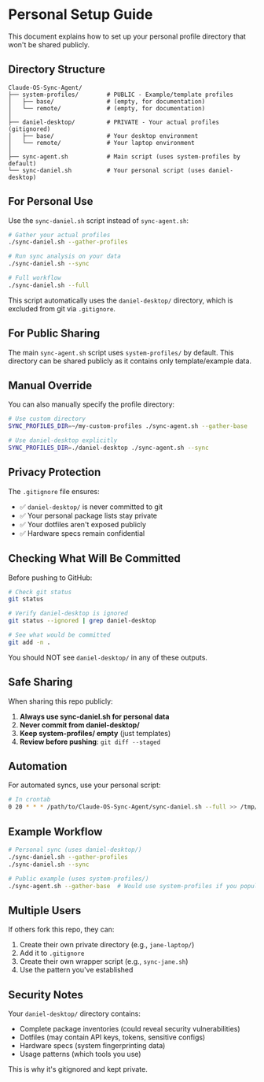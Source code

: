 # Personal Setup Guide

This document explains how to set up your personal profile directory that won't be shared publicly.

## Directory Structure

```
Claude-OS-Sync-Agent/
├── system-profiles/        # PUBLIC - Example/template profiles
│   ├── base/               # (empty, for documentation)
│   └── remote/             # (empty, for documentation)
│
├── daniel-desktop/         # PRIVATE - Your actual profiles (gitignored)
│   ├── base/               # Your desktop environment
│   └── remote/             # Your laptop environment
│
├── sync-agent.sh           # Main script (uses system-profiles by default)
└── sync-daniel.sh          # Your personal script (uses daniel-desktop)
```

## For Personal Use

Use the `sync-daniel.sh` script instead of `sync-agent.sh`:

```bash
# Gather your actual profiles
./sync-daniel.sh --gather-profiles

# Run sync analysis on your data
./sync-daniel.sh --sync

# Full workflow
./sync-daniel.sh --full
```

This script automatically uses the `daniel-desktop/` directory, which is excluded from git via `.gitignore`.

## For Public Sharing

The main `sync-agent.sh` script uses `system-profiles/` by default. This directory can be shared publicly as it contains only template/example data.

## Manual Override

You can also manually specify the profile directory:

```bash
# Use custom directory
SYNC_PROFILES_DIR=~/my-custom-profiles ./sync-agent.sh --gather-base

# Use daniel-desktop explicitly
SYNC_PROFILES_DIR=./daniel-desktop ./sync-agent.sh --sync
```

## Privacy Protection

The `.gitignore` file ensures:
- ✅ `daniel-desktop/` is never committed to git
- ✅ Your personal package lists stay private
- ✅ Your dotfiles aren't exposed publicly
- ✅ Hardware specs remain confidential

## Checking What Will Be Committed

Before pushing to GitHub:

```bash
# Check git status
git status

# Verify daniel-desktop is ignored
git status --ignored | grep daniel-desktop

# See what would be committed
git add -n .
```

You should NOT see `daniel-desktop/` in any of these outputs.

## Safe Sharing

When sharing this repo publicly:

1. **Always use sync-daniel.sh for personal data**
2. **Never commit from daniel-desktop/**
3. **Keep system-profiles/ empty** (just templates)
4. **Review before pushing**: `git diff --staged`

## Automation

For automated syncs, use your personal script:

```bash
# In crontab
0 20 * * * /path/to/Claude-OS-Sync-Agent/sync-daniel.sh --full >> /tmp/sync.log 2>&1
```

## Example Workflow

```bash
# Personal sync (uses daniel-desktop/)
./sync-daniel.sh --gather-profiles
./sync-daniel.sh --sync

# Public example (uses system-profiles/)
./sync-agent.sh --gather-base  # Would use system-profiles if you populated it
```

## Multiple Users

If others fork this repo, they can:

1. Create their own private directory (e.g., `jane-laptop/`)
2. Add it to `.gitignore`
3. Create their own wrapper script (e.g., `sync-jane.sh`)
4. Use the pattern you've established

## Security Notes

Your `daniel-desktop/` directory contains:
- Complete package inventories (could reveal security vulnerabilities)
- Dotfiles (may contain API keys, tokens, sensitive configs)
- Hardware specs (system fingerprinting data)
- Usage patterns (which tools you use)

This is why it's gitignored and kept private.
